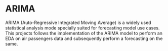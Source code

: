 # ARIMA
ARIMA (Auto-Regressive Integrated Moving Average) is a widely used statistical analysis mode specially suited for forecasting model use cases. This projects follows the implementation of the ARIMA model to perform an EDA on air passengers data and subsequently perform a forecasting on the same.  
